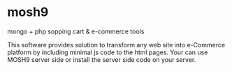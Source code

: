 mosh9
=====

mongo + php sopping cart &amp; e-commerce tools

This software provides solution to transform any web site into e-Commerce platform by including minimal js code to the html pages.
Your can use MOSH9 server side or install the server side code on your server.
